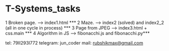 # T-Systems_tasks
1 Broken page.  --> index1.html ***
2 Maze.  --> index2 (solved) and index2_2 (all in one cycle in process) *** 
3 Page from JPEG --> index3.html + css.main ***
4 Algorithm in JS --> fibonacchi.js and fibonacchi.py***


tel: 79II29ЗI772
telegram: jun_coder
mail: rubshikmax@gmail.com
